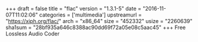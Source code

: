 +++
draft = false
title = "flac"
version = "1.3.1-5"
date = "2016-11-07T11:02:06"
categories = ['multimedia']
upstreamurl = "https://xiph.org/flac/"
arch = "x86_64"
size = "452332"
usize = "2260639"
sha1sum = "28bf935a646c8388ac90dd69f72a05e08c5aac45"
+++
Free Lossless Audio Coder